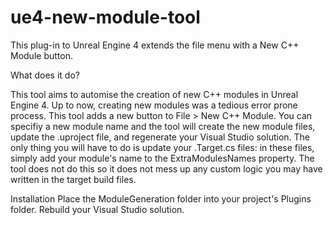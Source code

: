 # ue4-new-module-tool
This plug-in to Unreal Engine 4  extends the file menu with a New C++ Module button.

What does it do?

This tool aims to automise the creation of new C++ modules in Unreal Engine 4. Up to now, creating new modules was a tedious error prone process. 
This tool adds a new button to File > New C++ Module. You can specifiy a new module name and the tool will create the new module files, update the .uproject file, and regenerate your Visual Studio solution. 
The only thing you will have to do is update your .Target.cs files: in these files, simply add your module's name to the ExtraModulesNames property. The tool does not do this so it does not mess up any custom logic you may have written in the target build files.

Installation
Place the ModuleGeneration folder into your project's Plugins folder. Rebuild your Visual Studio solution.

